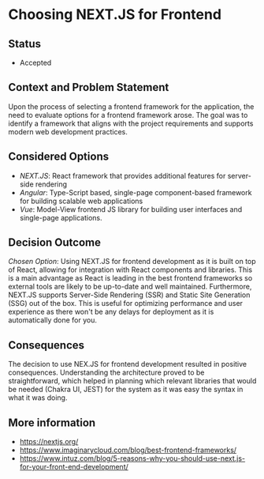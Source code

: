# Choosing NEXT.JS for Frontend

## Status 
- Accepted

## Context and Problem Statement 
Upon the process of selecting a frontend framework for the application, the need to evaluate options for a frontend framework arose. The goal was to identify a framework that aligns with the project requirements and supports modern web development practices. 

## Considered Options
- _NEXT.JS_: React framework that provides additional features for server-side rendering
- _Angular_: Type-Script based, single-page component-based framework for building scalable web applications
- _Vue_: Model-View frontend JS library for building user interfaces and single-page applications.

## Decision Outcome 
_Chosen Option_: Using NEXT.JS for frontend development as it is built on top of React, allowing for integration with React components and libraries. This is a main advantage as React is leading in the best frontend frameworks so external tools are likely to be up-to-date and well maintained. Furthermore, NEXT.JS supports Server-Side Rendering (SSR) and Static Site Generation (SSG) out of the box. This is useful for optimizing performance and user experience as there won't be any delays for deployment as it is automatically done for you.

## Consequences
The decision to use NEX.JS for frontend development resulted in positive consequences. Understanding the architecture proved to be straightforward, which helped in planning which relevant libraries that would be needed (Chakra UI, JEST) for the system as it was easy the syntax in what it was doing.

## More information 
- https://nextjs.org/
- https://www.imaginarycloud.com/blog/best-frontend-frameworks/
- https://www.intuz.com/blog/5-reasons-why-you-should-use-next.js-for-your-front-end-development/
